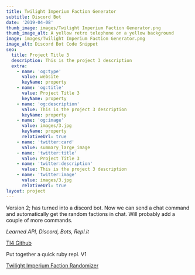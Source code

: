 ```yaml
---
title: Twilight Imperium Faction Generator
subtitle: Discord Bot
date: '2019-04-08'
thumb_image: images/Twilight Imperium Faction Generator.png
thumb_image_alt: A yellow retro telephone on a yellow background
image: images/Twilight Imperium Faction Generator.png
image_alt: Discord Bot Code Snippet
seo:
  title: Project Title 3
  description: This is the project 3 description
  extra:
    - name: 'og:type'
      value: website
      keyName: property
    - name: 'og:title'
      value: Project Title 3
      keyName: property
    - name: 'og:description'
      value: This is the project 3 description
      keyName: property
    - name: 'og:image'
      value: images/3.jpg
      keyName: property
      relativeUrl: true
    - name: 'twitter:card'
      value: summary_large_image
    - name: 'twitter:title'
      value: Project Title 3
    - name: 'twitter:description'
      value: This is the project 3 description
    - name: 'twitter:image'
      value: images/3.jpg
      relativeUrl: true
layout: project
---
```

Version 2; has turned into a discord bot. Now we can send a chat command and automatically get the random factions in chat. Will probably add a couple of more commands.

*Learned API, Discord, Bots, Repl.it*

[TI4 Github](https://github.com/zzJZzz/twilightimperiumfactiongenerator)

Put together a quick ruby repl. V1

[Twilight Imperium Faction Randomizer](https://repl.it/@indiealchemy/TwilightImperiumFactionRandomizer?embed=1\&output=1)
